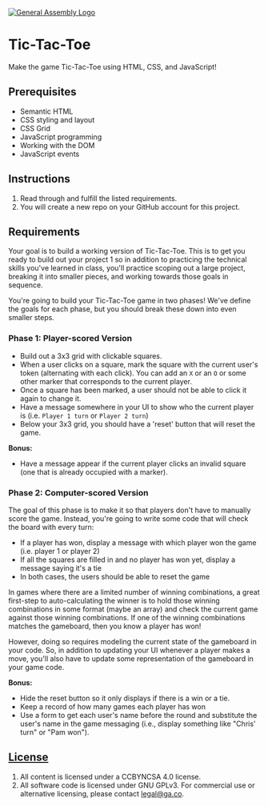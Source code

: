 [![General Assembly Logo](https://camo.githubusercontent.com/1a91b05b8f4d44b5bbfb83abac2b0996d8e26c92/687474703a2f2f692e696d6775722e636f6d2f6b6538555354712e706e67)](https://generalassemb.ly/education/web-development-immersive)

# Tic-Tac-Toe

Make the game Tic-Tac-Toe using HTML, CSS, and JavaScript!

## Prerequisites

- Semantic HTML
- CSS styling and layout
- CSS Grid
- JavaScript programming
- Working with the DOM
- JavaScript events

## Instructions

1. Read through and fulfill the listed requirements.
1. You will create a new repo on your GitHub account for this project.

## Requirements

Your goal is to build a working version of Tic-Tac-Toe. This is to get you ready
to build out your project 1 so in addition to practicing
the technical skills you've learned in class, you'll practice scoping out a
large project, breaking it into smaller pieces, and working towards those goals
in sequence.

You're going to build your Tic-Tac-Toe game in two phases! We've define the
goals for each phase, but you should break these down into even smaller steps.

### Phase 1: Player-scored Version

- Build out a 3x3 grid with clickable squares.
- When a user clicks on a square, mark the square with the current user's token
  (alternating with each click). You can add an `X` or an `O` or some other
  marker that corresponds to the current player.
- Once a square has been marked, a user should not be able to click it again to
  change it.
- Have a message somewhere in your UI to show who the current player is (i.e.
  `Player 1 turn` or `Player 2 turn`)
- Below your 3x3 grid, you should have a 'reset' button that will reset the
  game.

**Bonus:**

- Have a message appear if the current player clicks an invalid square (one that
  is already occupied with a marker).

### Phase 2: Computer-scored Version

The goal of this phase is to make it so that players don't have to manually
score the game. Instead, you're going to write some code that will check the
board with every turn:

- If a player has won, display a message with which player won the game (i.e.
  player 1 or player 2)
- If all the squares are filled in and no player has won yet, display a message
  saying it's a tie
- In both cases, the users should be able to reset the game

In games where there are a limited number of winning combinations, a great
first-step to auto-calculating the winner is to hold those winning combinations
in some format (maybe an array) and check the current game against those winning
combinations. If one of the winning combinations matches the gameboard, then you
know a player has won!

However, doing so requires modeling the current state of the gameboard in your
code. So, in addition to updating your UI whenever a player makes a move, you'll
also have to update some representation of the gameboard in your game code.

**Bonus:**

- Hide the reset button so it only displays if there is a win or a tie.
- Keep a record of how many games each player has won
- Use a form to get each user's name before the round and substitute the user's
  name in the game messaging (i.e., display something like "Chris' turn" or "Pam
  won").

## [License](LICENSE)

1.  All content is licensed under a CC­BY­NC­SA 4.0 license.
1.  All software code is licensed under GNU GPLv3. For commercial use or
    alternative licensing, please contact legal@ga.co.
